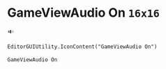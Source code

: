 # GameViewAudio On `16x16`
<img src="/img/GameViewAudio%20On.png" width=16 height=16>

``` CSharp
EditorGUIUtility.IconContent("GameViewAudio On")
```
```
GameViewAudio On
```
